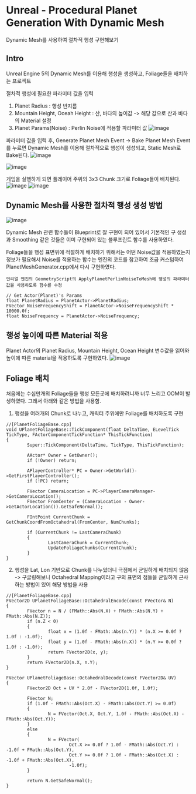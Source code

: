 # Unreal - Procedural Planet Generation With Dynamic Mesh

 Dynamic Mesh를 사용하여 절차적 행성 구현해보기

## Intro

Unreal Engine 5의 Dynamic Mesh를 이용해
행성을 생성하고, Foliage들을 배치하는 프로젝트

절차적 행성에 필요한 파라미터 값을 입력
1. Planet Radius : 행성 반지름
2. Mountain Height, Oceah Height : 산, 바다의 높이값 -> 해당 값으로 산과 바다의 Material 설정
3. Planet Params(Noise) : Perlin Noise에 적용할 파라미터 값
![image](https://github.com/user-attachments/assets/174f6815-d0aa-4a93-b88c-24a1f2c8f393)

파라미터 값을 입력 후, Generate Planet Mesh Event -> Bake Planet Mesh Event를 누르면
Dynamic Mesh를 이용해 절차적으로 행성이 생성되고, Static Mesh로 Bake된다.
![image](https://github.com/user-attachments/assets/58c18925-0e77-4342-b091-9eb2c777b17a)
  
![image](https://github.com/user-attachments/assets/660a326c-425e-4bd8-9f18-b2d685c50b99)


게임을 실행하게 되면 플레이어 주위의 3x3 Chunk 크기로 Foliage들이 배치된다.
![image](https://github.com/user-attachments/assets/89fcbbbd-e64b-48df-9456-137d33d22256)
![image](https://github.com/user-attachments/assets/2da556cf-3900-4982-94e3-9889b68cad8d)


  

## Dynamic Mesh를 사용한 절차적 행성 생성 방법

![image](https://github.com/user-attachments/assets/719e8f20-ddcb-4563-aca4-8a19ae2569b5)

Dynamic Mesh 관련 함수들이 Blueprint로 잘 구현이 되어 있어서
기본적인 구 생성과 Smoothing 같은 것들은 이미 구현되어 있는 블루프린트 함수를 사용하였다.

Foliage들을 행성 표면위에 적절하게 배치하기 위해서는 어떤 Noise값을 적용하였는지 정보가 필요해서
Noise를 적용하는 함수는 엔진의 코드를 참고하여 조금 커스텀하여 PlanetMeshGenerator.cpp에서 다시 구현하였다.
```
언리얼 엔진의 GeometryScript의 ApplyPlanetPerlinNoiseToMesh에 행성의 파라미터 값을 사용하도록 함수를 수정

// Get Actor(Planet)'s Params
float PlanetRadius = PlanetActor->PlanetRadius;
FVector NoiseFrequencyShift = PlanetActor->NoiseFrequencyShift * 10000.0f;
float NoiseFrequency = PlanetActor->NoiseFrequency;
```

## 행성 높이에 따른 Material 적용

Planet Actor의 Planet Radius, Mountain Height, Ocean Height 변수값을 읽어와
높이에 따른 material을 적용하도록 구현하였다.
![image](https://github.com/user-attachments/assets/0638da1e-31a7-4af6-bb52-4e1fd2a9c624)


## Foliage 배치

처음에는 수십만개의 Foliage들을 행성 모든곳에 배치하려니까 너무 느리고 OOM이 발생하였다.
그래서 아래와 같은 방법을 사용함.

1. 행성을 여러개의 Chunk로 나누고, 캐릭터 주위에만 Foliage를 배치하도록 구현
```
//[PlanetFoliageBase.cpp]
void UPlanetFoliageBase::TickComponent(float DeltaTime, ELevelTick TickType, FActorComponentTickFunction* ThisTickFunction)
{
        Super::TickComponent(DeltaTime, TickType, ThisTickFunction);

        AActor* Owner = GetOwner();
        if (!Owner) return;

        APlayerController* PC = Owner->GetWorld()->GetFirstPlayerController();
        if (!PC) return;

        FVector CameraLocation = PC->PlayerCameraManager->GetCameraLocation();
        FVector FromCenter = (CameraLocation - Owner->GetActorLocation()).GetSafeNormal();

        FIntPoint CurrentChunk = GetChunkCoordFromOctahedral(FromCenter, NumChunks);

        if (CurrentChunk != LastCameraChunk)
        {
                LastCameraChunk = CurrentChunk;
                UpdateFoliageChunks(CurrentChunk);
        }
}
```

2. 행성을 Lat, Lon 기반으로 Chunk를 나누었더니 극점에서 균일하게 배치되지 않음
-> 구글링해보니 Octahedral Mapping이라고 구의 표면의 점들을 균일하게 근사하는 방법이 있어 해당 방법을 사용
```
//[PlanetFoliageBase.cpp]
FVector2D UPlanetFoliageBase::OctahedralEncode(const FVector& N)
{
        FVector n = N / (FMath::Abs(N.X) + FMath::Abs(N.Y) + FMath::Abs(N.Z));
        if (n.Z < 0)
        {
                float x = (1.0f - FMath::Abs(n.Y)) * (n.X >= 0.0f ? 1.0f : -1.0f);
                float y = (1.0f - FMath::Abs(n.X)) * (n.Y >= 0.0f ? 1.0f : -1.0f);
                return FVector2D(x, y);
        }
        return FVector2D(n.X, n.Y);
}

FVector UPlanetFoliageBase::OctahedralDecode(const FVector2D& UV)
{
        FVector2D Oct = UV * 2.0f - FVector2D(1.0f, 1.0f);

        FVector N;
        if (1.0f - FMath::Abs(Oct.X) - FMath::Abs(Oct.Y) >= 0.0f)
        {
                N = FVector(Oct.X, Oct.Y, 1.0f - FMath::Abs(Oct.X) - FMath::Abs(Oct.Y));
        }
        else
        {
                N = FVector(
                        Oct.X >= 0.0f ? 1.0f - FMath::Abs(Oct.Y) : -1.0f + FMath::Abs(Oct.Y),
                        Oct.Y >= 0.0f ? 1.0f - FMath::Abs(Oct.X) : -1.0f + FMath::Abs(Oct.X),
                        -1.0f);
        }

        return N.GetSafeNormal();
}
```

